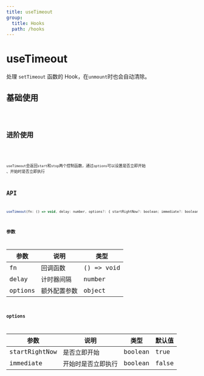 ```yaml
---
title: useTimeout
group:
  title: Hooks
  path: /hooks
---
```


# useTimeout

处理 `setTimeout` 函数的 Hook，在`unmount`时也会自动清除。

## 基础使用

<code src="./demos/demo1.tsx"/>

## 进阶使用

<code src="./demos/demo2.tsx"/>

`useTimeout`会返回`start`和`stop`两个控制函数，通过`options`可以设置是否立即开始 、开始时是否立即执行

## API

```javascript
useTimeout(fn: () => void, delay: number, options?: { startRightNow?: boolean; immediate?: boolean }) => { start: () => void; stop: () => void };
```

### 参数

| 参数    | 说明         | 类型       |
| ------- | ------------ | ---------- |
| fn      | 回调函数     | () => void |
| delay   | 计时器间隔   | number     |
| options | 额外配置参数 | object     |

### options

| 参数          | 说明               | 类型    | 默认值 |
| ------------- | ------------------ | ------- | ------ |
| startRightNow | 是否立即开始       | boolean | true   |
| immediate     | 开始时是否立即执行 | boolean | false  |

